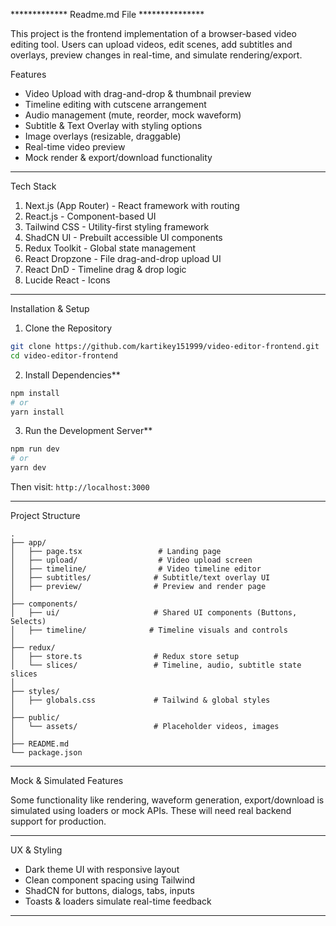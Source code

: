 *************  Readme.md File  ***************

This project is the frontend implementation of a browser-based video editing tool. Users can upload videos, edit scenes, add subtitles and overlays, preview changes in real-time, and simulate rendering/export.

 Features

- Video Upload with drag-and-drop & thumbnail preview  
- Timeline editing with cutscene arrangement  
- Audio management (mute, reorder, mock waveform)  
- Subtitle & Text Overlay with styling options  
- Image overlays (resizable, draggable)  
- Real-time video preview  
- Mock render & export/download functionality  

---

 Tech Stack

1. Next.js (App Router) -  React framework with routing 
2. React.js       -  Component-based UI                     
3. Tailwind CSS  - Utility-first styling framework         
4. ShadCN UI     -  Prebuilt accessible UI components       
5. Redux Toolkit  -  Global state management                 
6. React Dropzone - File drag-and-drop upload UI            
7. React DnD   - Timeline drag & drop logic              
8. Lucide React   - Icons                                   

---

Installation & Setup

 1. Clone the Repository

```bash
git clone https://github.com/kartikey151999/video-editor-frontend.git
cd video-editor-frontend
```

2. Install Dependencies**

```bash
npm install
# or
yarn install
```

3. Run the Development Server**

```bash
npm run dev
# or
yarn dev
```

Then visit: `http://localhost:3000`

---

 Project Structure

```
.
├── app/
│   ├── page.tsx                 # Landing page
│   ├── upload/                  # Video upload screen
│   ├── timeline/                # Video timeline editor
│   ├── subtitles/              # Subtitle/text overlay UI
│   ├── preview/                # Preview and render page
│
├── components/
│   ├── ui/                     # Shared UI components (Buttons, Selects)
│   ├── timeline/              # Timeline visuals and controls
│
├── redux/
│   ├── store.ts                # Redux store setup
│   └── slices/                 # Timeline, audio, subtitle state slices
│
├── styles/
│   ├── globals.css             # Tailwind & global styles
│
├── public/
│   └── assets/                 # Placeholder videos, images
│
├── README.md
└── package.json
```

---

 Mock & Simulated Features

Some functionality like rendering, waveform generation, export/download is simulated using loaders or mock APIs. These will need real backend support for production.

---

 UX & Styling

- Dark theme UI with responsive layout
- Clean component spacing using Tailwind
- ShadCN for buttons, dialogs, tabs, inputs
- Toasts & loaders simulate real-time feedback

---
